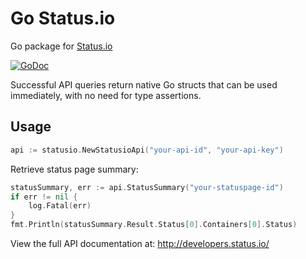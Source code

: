 Go Status.io
====================

Go package for [Status.io](https://status.io)

[![GoDoc](https://godoc.org/github.com/gsalingu/statusio-go?status.png)](https://godoc.org/github.com/gsalingu/statusio-go)



Successful API queries return native Go structs that can be used immediately, with no need for type assertions.


Usage
-------------


````go
api := statusio.NewStatusioApi("your-api-id", "your-api-key")
````

Retrieve status page summary:

````go
statusSummary, err := api.StatusSummary("your-statuspage-id")
if err != nil {
    log.Fatal(err)
}
fmt.Println(statusSummary.Result.Status[0].Containers[0].Status)
````

View the full API documentation at: http://developers.status.io/
